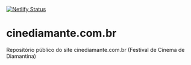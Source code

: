 [![Netlify Status](https://api.netlify.com/api/v1/badges/bcfeba3d-8898-4d27-a328-91b6c0e9f620/deploy-status)](https://app.netlify.com/sites/stellar-muffin-687dd7/deploys)

# cinediamante.com.br

Repositório público do site cinediamante.com.br (Festival de Cinema de Diamantina)
